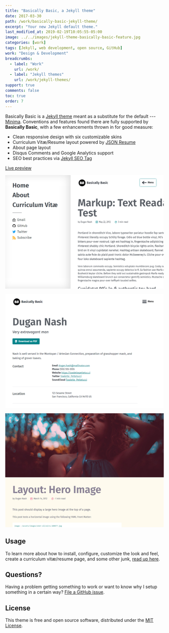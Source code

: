 ```yaml
---
title: "Basically Basic, a Jekyll theme"
date: 2017-03-30
path: /work/basically-basic-jekyll-theme/
excerpt: "Your new Jekyll default theme."
last_modified_at: 2019-02-19T10:05:55-05:00
image: ../../images/jekyll-theme-basically-basic-feature.jpg
categories: [work]
tags: [Jekyll, web development, open source, GitHub]
work: "Design & Development"
breadcrumbs:
  - label: "Work"
    url: /work/
  - label: "Jekyll themes"
    url: /work/jekyll-themes/
support: true
comments: false
toc: true
order: 7
---
```


Basically Basic is a [Jekyll theme](https://jekyllrb.com/docs/themes/) meant as a substitute for the default --- [Minima](https://github.com/jekyll/minima). Conventions and features found there are fully supported by **Basically Basic**, with a few enhancements thrown in for good measure:

- Clean responsive design with six customizable skins
- Curriculum Vitæ/Resume layout powered by [JSON Resume](https://jsonresume.org/)
- About page layout
- Disqus Comments and Google Analytics support
- SEO best practices via [Jekyll SEO Tag](https://github.com/jekyll/jekyll-seo-tag/)

<p>
  <a href="https://mmistakes.github.io/jekyll-theme-basically-basic/" onclick="ga('send', 'event', 'link', 'click', 'Preview Basically Basic');" class="btn">Live preview</a>
</p>

![off-canvas menu example](../../images/basically-basic-theme-menu.png)

![CV example](../../images/basically-basic-theme-cv.png)

![alternate skin example](../../images/basically-basic-theme-alternate-skin.jpg)

## Usage

To learn more about how to install, configure, customize the look and feel, create a curriculum vitæ/resume page, and some other junk, [read up here](https://github.com/mmistakes/jekyll-theme-basically-basic).

## Questions?

Having a problem getting something to work or want to know why I setup something in a certain way? [File a GitHub issue](https://github.com/mmistakes/jekyll-theme-basically-basic/issues).

## License

This theme is free and open source software, distributed under the [MIT License](https://github.com/mmistakes/jekyll-theme-basically-basic/blob/master/LICENSE).
